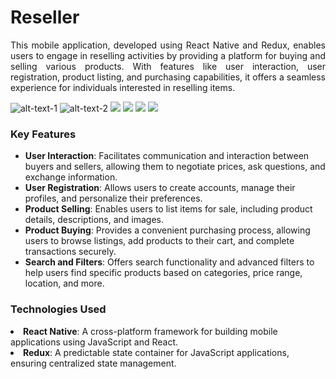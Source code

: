 # Reseller

<p align="justify">
This mobile application, developed using React Native and Redux, enables users to engage in reselling activities by providing a platform for buying and selling various products. With features like user interaction, user registration, product listing, and purchasing capabilities, it offers a seamless experience for individuals interested in reselling items.
</p>

![alt-text-1](https://github.com/nipunh/reseller/assets/26524611/06f689ce-99a4-495d-8699-53d813c7e019)
![alt-text-2](https://github.com/nipunh/reseller/assets/26524611/7fadb8fa-ec84-488a-b552-a6af7dc84e04)
<img src="https://github.com/nipunh/reseller/assets/26524611/a73992bd-8761-4b63-b606-ba1a7f5016b7" />
<img src="https://github.com/nipunh/reseller/assets/26524611/0eb1f738-0c4c-4736-b536-cf8f1444e58e" />
<img src="https://github.com/nipunh/reseller/assets/26524611/fb60ceda-2368-4bc7-b0da-5b48f312502e" />
<img src="https://github.com/nipunh/reseller/assets/26524611/f9d165f4-6809-4dee-b1d6-a20778e62f31" />



### Key Features
<ul>
<li><b>User Interaction</b>: Facilitates communication and interaction between buyers and sellers, allowing them to negotiate prices, ask questions, and exchange information.</li>
<li><b>User Registration</b>: Allows users to create accounts, manage their profiles, and personalize their preferences.</li>
<li><b>Product Selling</b>: Enables users to list items for sale, including product details, descriptions, and images.</li>
<li><b>Product Buying</b>: Provides a convenient purchasing process, allowing users to browse listings, add products to their cart, and complete transactions securely.</li>
<li><b>Search and Filters</b>: Offers search functionality and advanced filters to help users find specific products based on categories, price range, location, and more.</li>
</ul>

### Technologies Used

<li><b>React Native</b>: A cross-platform framework for building mobile applications using JavaScript and React.</li>
<li><b>Redux</b>: A predictable state container for JavaScript applications, ensuring centralized state management.</li>
